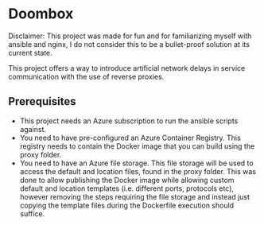 # Doombox
Disclaimer: This project was made for fun and for familiarizing myself with ansible and nginx, I do not consider this to be a bullet-proof solution at its current state.

This project offers a way to introduce artificial network delays in service communication with the use of reverse proxies.

## Prerequisites
- This project needs an Azure subscription to run the ansible scripts against.
- You need to have pre-configured an Azure Container Registry. This registry needs to contain the Docker image that you can build using the proxy folder.
- You need to have an Azure file storage. This file storage will be used to access the default and location files, found in the proxy folder.
  This was done to allow publishing the Docker image while allowing custom default and location templates (i.e. different ports, protocols etc),
  however removing the steps requiring the file storage and instead just copying the template files during the Dockerfile execution should suffice.
